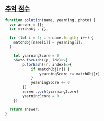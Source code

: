 ## [추억 점수](https://school.programmers.co.kr/learn/courses/30/lessons/176963)

```jsx
function solution(name, yearning, photo) {
  var answer = [];
  let matchObj = {};

  for (let i = 0; i < name.length; i++) {
    matchObj[name[i]] = yearning[i];
  }

    let yearningScore = 0
    photo.forEach((p, idx)=>{
        p.forEach((r, index)=>{
            if (matchObj[r]) {
                yearningScore += matchObj[r]
            }
            yearningScore += 0
        })
        answer.push(yearningScore)
        yearningScore = 0
    })

  return answer;
}
```
